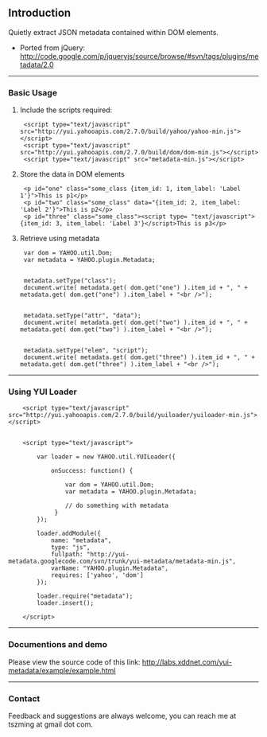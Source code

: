 Introduction
----------------

Quietly extract JSON metadata contained within DOM elements.

 * Ported from jQuery: http://code.google.com/p/jqueryjs/source/browse/#svn/tags/plugins/metadata/2.0

----
### Basic Usage

1. Include the scripts required:

        <script type="text/javascript" src="http://yui.yahooapis.com/2.7.0/build/yahoo/yahoo-min.js"></script>
        <script type="text/javascript" src="http://yui.yahooapis.com/2.7.0/build/dom/dom-min.js"></script>
        <script type="text/javascript" src="metadata-min.js"></script>

2. Store the data in DOM elements

        <p id="one" class="some_class {item_id: 1, item_label: 'Label 1'}">This is p1</p>
        <p id="two" class="some_class" data="{item_id: 2, item_label: 'Label 2'}">This is p2</p>
        <p id="three" class="some_class"><script type= "text/javascript">{item_id: 3, item_label: 'Label 3'}</script>This is p3</p>

3. Retrieve using metadata

        var dom = YAHOO.util.Dom;
        var metadata = YAHOO.plugin.Metadata;
        
        
        metadata.setType("class");
        document.write( metadata.get( dom.get("one") ).item_id + ", " + metadata.get( dom.get("one") ).item_label + "<br />");
        
        
        metadata.setType("attr", "data");
        document.write( metadata.get( dom.get("two") ).item_id + ", " + metadata.get( dom.get("two") ).item_label + "<br />");
        
        
        metadata.setType("elem", "script");
        document.write( metadata.get( dom.get("three") ).item_id + ", " + metadata.get( dom.get("three") ).item_label + "<br />");


----
### Using YUI Loader 

        <script type="text/javascript" src="http://yui.yahooapis.com/2.7.0/build/yuiloader/yuiloader-min.js"></script>


        <script type="text/javascript">
        
            var loader = new YAHOO.util.YUILoader({
        
                onSuccess: function() {
        
                    var dom = YAHOO.util.Dom;
                    var metadata = YAHOO.plugin.Metadata;
                   
                    // do something with metadata
                 }
            });
        
            loader.addModule({
                name: "metadata",
                type: "js",
                fullpath: "http://yui-metadata.googlecode.com/svn/trunk/yui-metadata/metadata-min.js",
                varName: "YAHOO.plugin.Metadata",
                requires: ['yahoo', 'dom']
            });
        
            loader.require("metadata");
            loader.insert();
        
        </script>


----
### Documentions and demo

Please view the source code of this link: http://labs.xddnet.com/yui-metadata/example/example.html

----
### Contact

Feedback and suggestions are always welcome, you can reach me at tszming at gmail dot com.    

